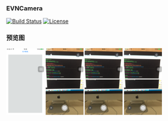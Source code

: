 ### EVNCamera

[![Build Status](https://travis-ci.org/zonghongyan/EVNCamera.svg?branch=master)](https://travis-ci.org/zonghongyan/EVNTouchIDDemo)
[![License](https://img.shields.io/github/license/zonghongyan/EVNCamera.svg?style=flat)](https://github.com/zonghongyan/EVNCamera/blob/master/LICENSE)

### 预览图

<img src="/ShotImages/Screen Shot 2017-06-09 at 10.54.34.png" width="20%" height="20%" alt="Show the figure" >
<img src="/ShotImages/Screen Shot 2017-06-09 at 10.55.46.png" width="20%" height="20%" alt="Show the figure" >
<img src="/ShotImages/Screen Shot 2017-06-09 at 10.55.46.png" width="20%" height="20%" alt="Show the figure" >
<img src="/ShotImages/Screen Shot 2017-06-09 at 10.55.46.png" width="20%" height="20%" alt="Show the figure" >
